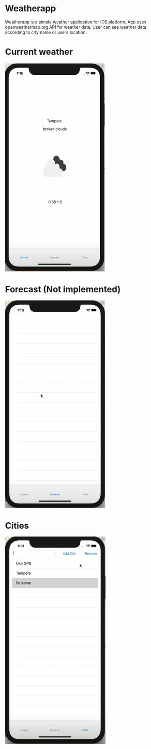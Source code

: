 <h1>Weatherapp</h1>

Weatherapp is a simple weather application for IOS platform. App uses openweathermap.org API for weather data. User can see weather data according to city name or users location. 

<h1>Current weather</h1>

![alt text](https://github.com/lehdonen/weatherapp/blob/master/weatherapp/images/current.PNG)

<h1>Forecast (Not implemented)</h1>

![alt text](https://github.com/lehdonen/weatherapp/blob/master/weatherapp/images/forecast.PNG)

<h1>Cities</h1>

![alt text](https://github.com/lehdonen/weatherapp/blob/master/weatherapp/images/cities.PNG)
